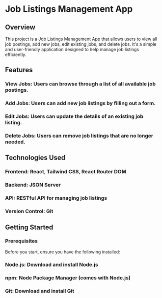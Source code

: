 # Job Listings Management App

## Overview
This project is a Job Listings Management App that allows users to view all job postings, add new jobs, edit existing jobs, and delete jobs. It's a simple and user-friendly application designed to help manage job listings efficiently.

## Features
### View Jobs: Users can browse through a list of all available job postings.
### Add Jobs: Users can add new job listings by filling out a form.
### Edit Jobs: Users can update the details of an existing job listing.
### Delete Jobs: Users can remove job listings that are no longer needed.

## Technologies Used
### Frontend: React, Tailwind CSS, React Router DOM
### Backend: JSON Server
### API: RESTful API for managing job listings
### Version Control: Git

## Getting Started
### Prerequisites
Before you start, ensure you have the following installed:

### Node.js: Download and install Node.js
### npm: Node Package Manager (comes with Node.js)
### Git: Download and install Git
